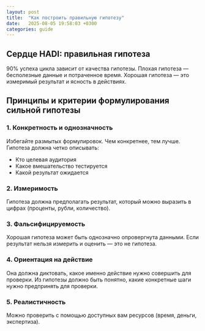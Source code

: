 ```yaml
---
layout: post
title:  "Как построить правильную гипотезу"
date:   2025-08-05 19:58:03 +0300
categories: guide
---
```


## Сердце HADI: правильная гипотеза

90% успеха цикла зависит от качества гипотезы. Плохая гипотеза — бесполезные данные и потраченное время. Хорошая гипотеза — это измеримый результат и ясность в действиях.

## Принципы и критерии формулирования сильной гипотезы

### **1. Конкретность и однозначность**

Избегайте размытых формулировок. Чем конкретнее, тем лучше. Гипотеза должна четко описывать: 
- Кто целевая аудитория
- Какое вмешательство тестируется
- Какой результат ожидается

### 2. Измеримость

Гипотеза должна предполагать результат, который можно выразить в цифрах (проценты, рубли, количество).

### 3. Фальсифицируемость

Хорошая гипотеза может быть однозначно опровергнута данными. Если результат нельзя измерить и оценить — это не гипотеза.

### 4. Ориентация на действие

Она должна диктовать, какое именно действие нужно совершить для проверки.
Из гипотезы должно быть понятно, какие конкретные шаги нужно предпринять для проверки.

### 5. Реалистичность

Можно проверить с помощью доступных вам ресурсов (время, деньги, экспертиза).
